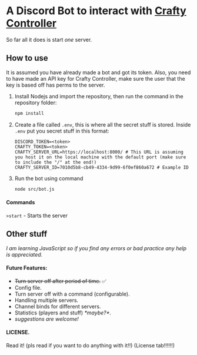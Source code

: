 # A Discord Bot to interact with [Crafty Controller](https://craftycontrol.com/)

So far all it does is start *one* server.

## How to use
It is assumed you have already made a bot and got its token. Also, you need to have made an API key for Crafty Controller, make sure the user that the key is based off has perms to the server.

1. Install Nodejs and import the repository, then run the command in the repository folder:
   ```bash
   npm install
   ```

2. Create a file called `.env`, this is where all the secret stuff is stored.
   Inside `.env` put you secret stuff in this format:
   ```env
   DISCORD_TOKEN=<token>
   CRAFTY_TOKEN=<token>
   CRAFTY_SERVER_URL=https://localhost:8000/ # This URL is assuming you host it on the local machine with the default port (make sure to include the "/" at the end!)
   CRAFTY_SERVER_ID=7010d5b8-cb49-4334-9d99-6f0ef860a672 # Example ID
   ```

3. Run the bot using command
   ```bash
   node src/bot.js
   ```

#### Commands
`>start` - Starts the server

## Other stuff
*I am learning JavaScript so if you find any errors or bad practice any help is appreciated.*

#### Future Features:
- ~~Turn server off after period of time.~~ :white_check_mark:
- Config file.
- Turn server off with a command (configurable).
- Handling multiple servers.
- Channel binds for different servers.
- Statistics (players and stuff) *\*maybe?\**.
- *suggestions are welcome!*

#### LICENSE.
Read it! (pls read if you want to do anything with it!!) (License tab!!!!!!)
